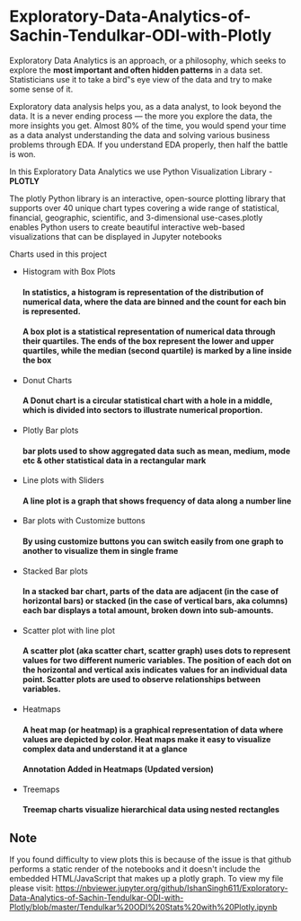 # Exploratory-Data-Analytics-of-Sachin-Tendulkar-ODI-with-Plotly
Exploratory Data Analytics is an approach, or a philosophy, which seeks to explore the <b>most important and often hidden patterns</b> in a data set. Statisticians use it to take a bird‟s eye view of the data and try to make some sense of it.

Exploratory data analysis helps you, as a data analyst, to look beyond the data. It is a never ending process — the more you explore the data, the more insights you get. Almost 80% of the time, you would spend your time as a data analyst understanding the data and solving various business problems through EDA. If you understand EDA properly, then half the battle is won.

In this Exploratory Data Analytics we use Python Visualization Library - <b>PLOTLY</b>

The plotly Python library is an interactive, open-source plotting library that supports over 40 unique chart types covering a wide range of statistical, financial, geographic, scientific, and 3-dimensional use-cases.plotly enables Python users to create beautiful interactive web-based visualizations that can be displayed in Jupyter notebooks

Charts used in this project
- Histogram with Box Plots
  #### In statistics, a histogram is representation of the distribution of numerical data, where the data are binned and the count for each bin is represented.
  #### A box plot is a statistical representation of numerical data through their quartiles. The ends of the box represent the lower and upper quartiles, while the median (second quartile) is marked by a line inside the box
  
- Donut Charts
  #### A Donut chart is a circular statistical chart with a hole in a middle, which is divided into sectors to illustrate numerical proportion.
  
- Plotly Bar plots
  #### bar plots used to show aggregated data such as mean, medium, mode etc & other statistical data in a rectangular mark
  
- Line plots with Sliders
  #### A line plot is a graph that shows frequency of data along a number line
  
- Bar plots with Customize buttons
  #### By using customize buttons you can switch easily from one graph to another to visualize them in single frame
  
- Stacked Bar plots
  #### In a stacked bar chart, parts of the data are adjacent (in the case of horizontal bars) or stacked (in the case of vertical bars, aka columns) each bar displays a total amount, broken down into sub-amounts.
  
- Scatter plot with line plot
  #### A scatter plot (aka scatter chart, scatter graph) uses dots to represent values for two different numeric variables. The position of each dot on the horizontal and vertical axis indicates values for an individual data point. Scatter plots are used to observe relationships between variables.
  
- Heatmaps
  #### A heat map (or heatmap) is a graphical representation of data where values are depicted by color. Heat maps make it easy to visualize complex data and understand it at a glance
  #### Annotation Added in Heatmaps (Updated version)

- Treemaps
  #### Treemap charts visualize hierarchical data using nested rectangles

## Note
If you found difficulty to view plots this is because of the issue is that github performs a static render of the notebooks and it doesn't include the embedded HTML/JavaScript that makes up a plotly graph. To view my file please visit: https://nbviewer.jupyter.org/github/IshanSingh611/Exploratory-Data-Analytics-of-Sachin-Tendulkar-ODI-with-Plotly/blob/master/Tendulkar%20ODI%20Stats%20with%20Plotly.ipynb
